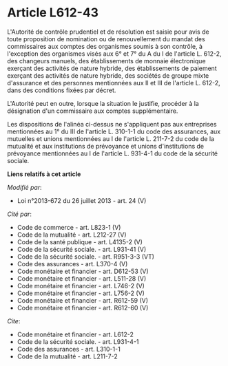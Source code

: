 # Article L612-43

L'Autorité de contrôle prudentiel et de résolution est saisie pour avis de toute proposition de nomination ou de
renouvellement du mandat des commissaires aux comptes des organismes soumis à son contrôle, à l'exception des organismes
visés aux 6° et 7° du A du I de l'article L. 612-2, des changeurs manuels, des établissements de monnaie électronique
exerçant des activités de nature hybride, des établissements de paiement exerçant des activités de nature hybride, des
sociétés de groupe mixte d'assurance et des personnes mentionnées aux II et III de l'article L. 612-2, dans des conditions
fixées par décret.

L'Autorité peut en outre, lorsque la situation le justifie, procéder à la désignation d'un commissaire aux comptes
supplémentaire. 

Les dispositions de l'alinéa ci-dessus ne s'appliquent pas aux entreprises mentionnées au 1° du III de l'article L. 310-1-1
du code des assurances, aux mutuelles et unions mentionnées au I de l'article L. 211-7-2 du code de la mutualité et aux
institutions de prévoyance et unions d'institutions de prévoyance mentionnées au I de l'article L. 931-4-1 du code de la
sécurité sociale.

**Liens relatifs à cet article**

_Modifié par_:

  - Loi n°2013-672 du 26 juillet 2013 - art. 24 (V)

_Cité par_:

  - Code de commerce - art. L823-1 (V)
  - Code de la mutualité - art. L212-27 (V)
  - Code de la santé publique - art. L4135-2 (V)
  - Code de la sécurité sociale. - art. L931-41 (V)
  - Code de la sécurité sociale. - art. R951-3-3 (VT)
  - Code des assurances - art. L370-4 (V)
  - Code monétaire et financier - art. D612-53 (V)
  - Code monétaire et financier - art. L511-28 (V)
  - Code monétaire et financier - art. L746-2 (V)
  - Code monétaire et financier - art. L756-2 (V)
  - Code monétaire et financier - art. R612-59 (V)
  - Code monétaire et financier - art. R612-60 (V)

_Cite_:

  - Code monétaire et financier - art. L612-2
  - Code de la sécurité sociale. - art. L931-4-1
  - Code des assurances - art. L310-1-1
  - Code de la mutualité - art. L211-7-2
